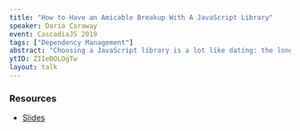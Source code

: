 ```yaml
---
title: "How to Have an Amicable Breakup With A JavaScript Library"
speaker: Daria Caraway
event: CascadiaJS 2019
tags: ["Dependency Management"]
abstract: "Choosing a JavaScript library is a lot like dating: the longer you commit yourself, the messier it is when you decide to break up.  Whether something better comes along, or the library is deprecated, changing a dependency often requires a lot of time or leaves the code in a less attractive state. In this talk you will learn some techniques that will help ease the pain of this situation."
ytID: ZIIeBOLOgTw
layout: talk
---
```

### Resources

- [Slides](https://github.com/darcar31/slides/tree/master/2019/cascadiaJS)

